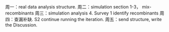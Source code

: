 周一：real data analysis structure.
周二：simulation section 1-3， mix-recombinants
周三：simulation analysis 4. Survey 1 identify recombinants
周四：查漏补缺. S2 continue running the iteration.
周五：send structure, write the Discussion.

